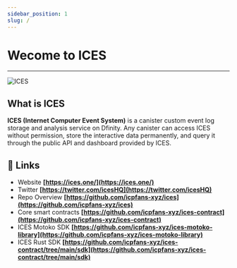 ```yaml
---
sidebar_position: 1
slug: /
---
```


# Wecome to ICES
------

![ICES](/img/logo_full_title.png "ICES")

## What is ICES

**ICES (Internet Computer Event System)** is a canister custom event log storage and analysis service on Dfinity. Any canister can access ICES without permission, store the interactive data permanently, and query it through the public API and dashboard provided by ICES.



## 🔗 Links

* Website **[https://ices.one/](https://ices.one/)**
* Twitter **[https://twitter.com/icesHQ](https://twitter.com/icesHQ)**
* Repo Overview  **[https://github.com/icpfans-xyz/ices](https://github.com/icpfans-xyz/ices)**
* Core smart contracts  **[https://github.com/icpfans-xyz/ices-contract](https://github.com/icpfans-xyz/ices-contract)**
* ICES Motoko SDK  **[https://github.com/icpfans-xyz/ices-motoko-library](https://github.com/icpfans-xyz/ices-motoko-library)**
* ICES Rust SDK  **[https://github.com/icpfans-xyz/ices-contract/tree/main/sdk](https://github.com/icpfans-xyz/ices-contract/tree/main/sdk)**


